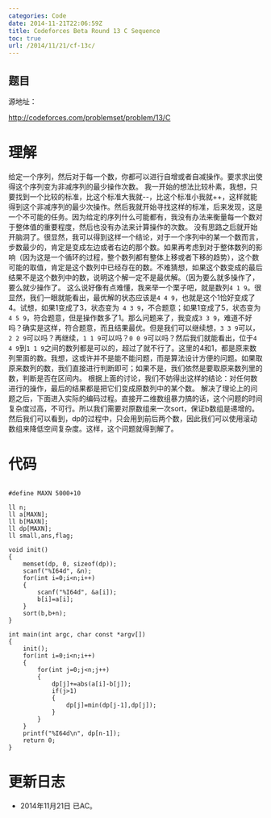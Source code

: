```yaml
---
categories: Code
date: 2014-11-21T22:06:59Z
title: Codeforces Beta Round 13 C Sequence
toc: true
url: /2014/11/21/cf-13c/
---
```


## 题目
源地址：

http://codeforces.com/problemset/problem/13/C

# 理解
给定一个序列，然后对于每一个数，你都可以进行自增或者自减操作。要求求出使得这个序列变为非减序列的最少操作次数。
我一开始的想法比较朴素，我想，只要找到一个比较的标准，比这个标准大我就--，比这个标准小我就++，这样就能得到这个非减序列的最少次操作。然后我就开始寻找这样的标准，后来发现，这是一个不可能的任务。因为给定的序列什么可能都有，我没有办法来衡量每一个数对于整体值的重要程度，然后也没有办法来计算操作的次数。
没有思路之后就开始开脑洞了。很显然，我可以得到这样一个结论，对于一个序列中的某一个数而言，步数最少的，肯定是变成左边或者右边的那个数。如果再考虑到对于整体数列的影响（因为这是一个循环的过程，整个数列都有整体上移或者下移的趋势），这个数可能的取值，肯定是这个数列中已经存在的数。不难猜想，如果这个数变成的最后结果不是这个数列中的数，说明这个解一定不是最优解。（因为要么就多操作了，要么就少操作了。
这么说好像有点难懂，我来举一个栗子吧，就是数列`4 1 9`。很显然，我们一眼就能看出，最优解的状态应该是`4 4 9`，也就是这个1恰好变成了4。试想，如果1变成了3，状态变为` 4 3 9`，不合题意；如果1变成了5，状态变为`4 5 9`，符合题意，但是操作数多了1。那么问题来了，我变成`3 3 9`，难道不好吗？确实是这样，符合题意，而且结果最优。但是我们可以继续想，`3 3 9`可以，`2 2 9`可以吗？再继续，`1 1 9`可以吗？`0 0 9`可以吗？然后我们就能看出，位于`4 4 9`到`1 1 9`之间的数列都是可以的，超过了就不行了。这里的4和1，都是原来数列里面的数。我想，这或许并不是能不能问题，而是算法设计方便的问题。如果取原来数列的数，我们直接进行判断即可；如果不是，我们依然是要取原来数列里的数，判断是否在区间内。
根据上面的讨论，我们不妨得出这样的结论：对任何数进行的操作，最后的结果都是把它们变成原数列中的某个数。
解决了理论上的问题之后，下面进入实际的编码过程。直接开二维数组暴力搞的话，这个问题的时间复杂度过高，不可行。所以我们需要对原数组来一次sort，保证b数组是递增的。然后我们可以看到，dp的过程中，只会用到前后两个数，因此我们可以使用滚动数组来降低空间复杂度。这样，这个问题就得到解了。

<!--more-->

# 代码

```

#define MAXN 5000+10

ll n;
ll a[MAXN];
ll b[MAXN];
ll dp[MAXN];
ll small,ans,flag;

void init()
{
    memset(dp, 0, sizeof(dp));
    scanf("%I64d", &n);
    for(int i=0;i<n;i++)
    {
        scanf("%I64d", &a[i]);
        b[i]=a[i];
    }
    sort(b,b+n);
}

int main(int argc, char const *argv[])
{
    init();
    for(int i=0;i<n;i++)
    {
        for(int j=0;j<n;j++)
        {
            dp[j]+=abs(a[i]-b[j]);
            if(j>1)
            {
                dp[j]=min(dp[j-1],dp[j]);
            }
        }
    }
    printf("%I64d\n", dp[n-1]);
    return 0;
}

```

# 更新日志
- 2014年11月21日 已AC。